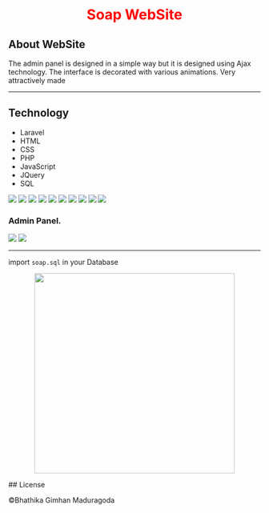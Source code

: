 <h1 align="center" style="color:red;">Soap WebSite</h1>

<h2>About WebSite</h2>
The admin panel is designed in a simple way but it is designed using Ajax technology. The interface is decorated with various animations. Very attractively made
<hr>
<h2>Technology</h2>
<ul>
    <li>Laravel</li>
    <li>HTML</li>
    <li>CSS</li>
    <li>PHP</li>
    <li>JavaScript</li>
    <li>JQuery</li>
    <li>SQL</li>
</ul>

<img src="https://user-images.githubusercontent.com/74421641/205270772-8a80439f-dee0-4d6e-a764-4e981a02fea9.png">
<img src="https://user-images.githubusercontent.com/74421641/205271135-a4761630-d6d7-40b3-845f-1497fecf013e.png">
<img src="https://user-images.githubusercontent.com/74421641/205271166-c1f67e24-9de5-460b-a2a2-6ec3b7a453b8.png">
<img src="https://user-images.githubusercontent.com/74421641/205271177-aaa39443-184c-4db5-a98d-0f8ea7713a6c.png">
<img src="https://user-images.githubusercontent.com/74421641/205271188-00ec1e71-11dc-4027-a70c-7d15fc624541.png">
<img src="https://user-images.githubusercontent.com/74421641/205271203-c2314ea2-055b-4bf9-adb9-ebfa20146a7f.png">
<img src="https://user-images.githubusercontent.com/74421641/205271212-a5888e03-1f04-4e82-b58c-e7296e750faa.png">
<img src="https://user-images.githubusercontent.com/74421641/205271222-2492faf6-5943-4a82-a134-965f35d22812.png">
<img src="https://user-images.githubusercontent.com/74421641/205271226-581d7056-cd8c-499c-b190-65632af7d25d.png">
<img src="https://user-images.githubusercontent.com/74421641/205271237-75585e4c-bdc9-4232-8626-30c8f79a9260.png">
<h3>Admin Panel.</h3>
<img src="https://user-images.githubusercontent.com/74421641/205271243-5de79472-f655-4b9f-867b-e44f2f5fd609.png">
<img src="https://user-images.githubusercontent.com/74421641/205271247-de41aa84-65b8-4bc6-826b-dcefb0f59212.png">
<hr>
<p>import <code>soap.sql</code> in your Database
<p align="center"><a href="https://laravel.com" target="_blank"><img src="https://raw.githubusercontent.com/laravel/art/master/logo-lockup/5%20SVG/2%20CMYK/1%20Full%20Color/laravel-logolockup-cmyk-red.svg" width="400"></a></p>
## License

©Bhathika Gimhan Maduragoda
